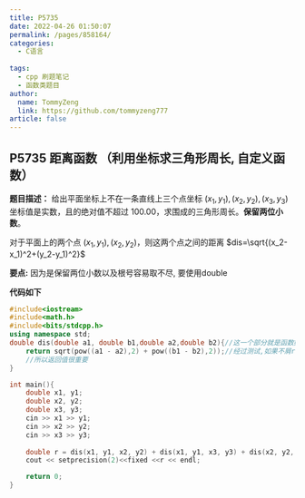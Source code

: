 ```yaml
---
title: P5735
date: 2022-04-26 01:50:07
permalink: /pages/858164/
categories:
  - C语言
  
tags:
  - cpp 刷题笔记
  - 函数类题目
author: 
  name: TommyZeng
  link: https://github.com/tommyzeng777
article: false
---
```


## P5735 距离函数 （利用坐标求三角形周长, 自定义函数）

**题目描述：** 给出平面坐标上不在一条直线上三个点坐标
$(x_1,y_1),(x_2,y_2),(x_3,y_3)$ 坐标值是实数，且的绝对值不超过 100.00，求围成的三角形周长。**保留两位小数**。

对于平面上的两个点 $(x_1,y_1),(x_2,y_2)$，则这两个点之间的距离 $dis=\sqrt{(x_2-x_1)^2+(y_2-y_1)^2}$

**要点:** 因为是保留两位小数以及根号容易取不尽, 要使用double

**代码如下**

```cpp
#include<iostream>
#include<math.h>
#include<bits/stdcpp.h>
using namespace std;
double dis(double a1, double b1,double a2,double b2){//这一个部分就是函数如何定义的发方法
    return sqrt(pow((a1 - a2),2) + pow((b1 - b2),2));//经过测试,如果不屑return是不会给原函数返回数值的
    //所以返回值很重要
}

int main(){
    double x1, y1;
    double x2, y2;
    double x3, y3;
    cin >> x1 >> y1;
    cin >> x2 >> y2;
    cin >> x3 >> y3;
    
    double r = dis(x1, y1, x2, y2) + dis(x1, y1, x3, y3) + dis(x2, y2, x3, y3);
    cout << setprecision(2)<<fixed <<r << endl;

    return 0;
}
```
